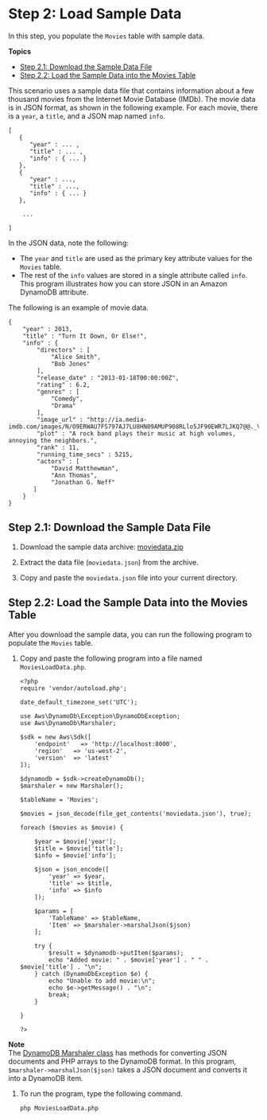 # Step 2: Load Sample Data<a name="GettingStarted.PHP.02"></a>

In this step, you populate the `Movies` table with sample data\.

**Topics**
+ [Step 2\.1: Download the Sample Data File](#GettingStarted.PHP.02.01)
+ [Step 2\.2: Load the Sample Data into the Movies Table](#GettingStarted.PHP.02.02)

This scenario uses a sample data file that contains information about a few thousand movies from the Internet Movie Database \(IMDb\)\. The movie data is in JSON format, as shown in the following example\. For each movie, there is a `year`, a `title`, and a JSON map named `info`\.

```
[
   {
      "year" : ... ,
      "title" : ... ,
      "info" : { ... }
   },
   {
      "year" : ...,
      "title" : ...,
      "info" : { ... }
   },

    ...

]
```

In the JSON data, note the following:
+ The `year` and `title` are used as the primary key attribute values for the `Movies` table\.
+ The rest of the `info` values are stored in a single attribute called `info`\. This program illustrates how you can store JSON in an Amazon DynamoDB attribute\.

 The following is an example of movie data.

```
{
    "year" : 2013,
    "title" : "Turn It Down, Or Else!",
    "info" : {
        "directors" : [
            "Alice Smith",
            "Bob Jones"
        ],
        "release_date" : "2013-01-18T00:00:00Z",
        "rating" : 6.2,
        "genres" : [
            "Comedy",
            "Drama"
        ],
        "image_url" : "http://ia.media-imdb.com/images/N/O9ERWAU7FS797AJ7LU8HN09AMUP908RLlo5JF90EWR7LJKQ7@@._V1_SX400_.jpg",
        "plot" : "A rock band plays their music at high volumes, annoying the neighbors.",
        "rank" : 11,
        "running_time_secs" : 5215,
        "actors" : [
            "David Matthewman",
            "Ann Thomas",
            "Jonathan G. Neff"
       ]
    }
}
```

## Step 2\.1: Download the Sample Data File<a name="GettingStarted.PHP.02.01"></a>

1. Download the sample data archive: [moviedata\.zip](samples/moviedata.zip)

1. Extract the data file \(`moviedata.json`\) from the archive\.

1. Copy and paste the `moviedata.json` file into your current directory\.

## Step 2\.2: Load the Sample Data into the Movies Table<a name="GettingStarted.PHP.02.02"></a>

After you download the sample data, you can run the following program to populate the `Movies` table\.

1. Copy and paste the following program into a file named `MoviesLoadData.php`.

   ```
   <?php
   require 'vendor/autoload.php';
   
   date_default_timezone_set('UTC');
   
   use Aws\DynamoDb\Exception\DynamoDbException;
   use Aws\DynamoDb\Marshaler;
   
   $sdk = new Aws\Sdk([
       'endpoint'   => 'http://localhost:8000',
       'region'   => 'us-west-2',
       'version'  => 'latest'
   ]);
   
   $dynamodb = $sdk->createDynamoDb();
   $marshaler = new Marshaler();
   
   $tableName = 'Movies';
   
   $movies = json_decode(file_get_contents('moviedata.json'), true);
   
   foreach ($movies as $movie) {
   
       $year = $movie['year']; 
       $title = $movie['title'];
       $info = $movie['info'];
   
       $json = json_encode([
           'year' => $year,
           'title' => $title,
           'info' => $info
       ]);
   
       $params = [
           'TableName' => $tableName,
           'Item' => $marshaler->marshalJson($json)
       ];
   
       try {
           $result = $dynamodb->putItem($params);
           echo "Added movie: " . $movie['year'] . " " . $movie['title'] . "\n";
       } catch (DynamoDbException $e) {
           echo "Unable to add movie:\n";
           echo $e->getMessage() . "\n";
           break;
       }
   
   }
   
   ?>
   ```
**Note**  
The [DynamoDB Marshaler class](http://docs.aws.amazon.com/aws-sdk-php/v3/api/class-Aws.DynamoDb.Marshaler.html) has methods for converting JSON documents and PHP arrays to the DynamoDB format\. In this program, `$marshaler->marshalJson($json)` takes a JSON document and converts it into a DynamoDB item\.

1. To run the program, type the following command.

   `php MoviesLoadData.php`
